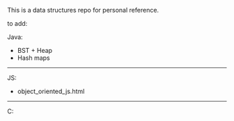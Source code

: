 This is a data structures repo for personal reference.

to add:

  Java:
- BST + Heap
- Hash maps

_______________________________
  JS:
- object_oriented_js.html

_______________________________
  C:
